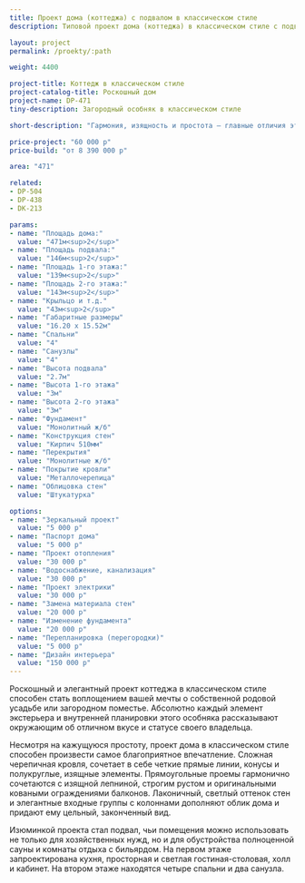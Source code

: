 ```yaml
---
title: Проект дома (коттеджа) с подвалом в классическом стиле
description: Типовой проект дома (коттеджа) в классическом стиле с подвалом, из кирпича, газобетона или пеноблоков. Площадь&#58; 471 м.кв.

layout: project
permalink: /proekty/:path

weight: 4400

project-title: Коттедж в классическом стиле
project-catalog-title: Роскошный дом
project-name: DP-471
tiny-description: Загородный особняк в классическом стиле

short-description: "Гармония, изящность и простота – главные отличия этого коттеджа в классическом стиле. Светлые оттенки стен прекрасно дополняют его образ и подчеркивают лаконичность линий. Изящная лепнина, строгий руст и украшенные тонкой ковкой перила – все это дополняет общую картину особняка. Для тех, кто хочет подчеркнуть свой статус и уровень культуры. Крестообразный план дома и весь его образ навевает мысли о чистоте и хорошем вкусе. Просторная планировка продумана до мелочей. Подвальный этаж не уступает в этом основным пространствам дома. Здесь есть бытовые и технические помещения, среди которых даже поместиться сауна с раздевалками и большая комната отдыха. А правильно подобранный дизайн камина на первом этаже создаст еще более торжественный образ всего дома."

price-project: "60 000 р"
price-build: "от 8 390 000 р"

area: "471"

related:
- DP-504
- DP-438
- DK-213

params:
- name: "Площадь дома:"
  value: "471м<sup>2</sup>"
- name: "Площадь подвала:"
  value: "146м<sup>2</sup>"
- name: "Площадь 1-го этажа:"
  value: "139м<sup>2</sup>"
- name: "Площадь 2-го этажа:"
  value: "143м<sup>2</sup>"
- name: "Крыльцо и т.д."
  value: "43м<sup>2</sup>"
- name: "Габаритные размеры"
  value: "16.20 x 15.52м"
- name: "Спальни"
  value: "4"
- name: "Санузлы"
  value: "4"
- name: "Высота подвала"
  value: "2.7м"
- name: "Высота 1-го этажа"
  value: "3м"
- name: "Высота 2-го этажа"
  value: "3м"
- name: "Фундамент"
  value: "Монолитный ж/б"
- name: "Конструкция стен"
  value: "Кирпич 510мм"
- name: "Перекрытия"
  value: "Монолитные ж/б"
- name: "Покрытие кровли"
  value: "Металлочерепица"
- name: "Облицовка стен"
  value: "Штукатурка"

options:
- name: "Зеркальный проект"
  value: "5 000 р"
- name: "Паспорт дома"
  value: "5 000 р"
- name: "Проект отопления"
  value: "30 000 р"
- name: "Водоснабжение, канализация"
  value: "30 000 р"
- name: "Проект электрики"
  value: "30 000 р"
- name: "Замена материала стен"
  value: "20 000 р"
- name: "Изменение фундамента"
  value: "20 000 р"
- name: "Перепланировка (перегородки)"
  value: "5 000 р"
- name: "Дизайн интерьера"
  value: "150 000 р"
---
```

Роскошный и элегантный проект коттеджа в классическом стиле способен стать воплощением вашей мечты о собственной родовой усадьбе или загородном поместье. Абсолютно каждый элемент экстерьера и внутренней планировки этого особняка рассказывают окружающим об отличном вкусе и статусе своего владельца.

Несмотря на кажущуюся простоту, проект дома в классическом стиле способен произвести самое благоприятное впечатление. Сложная черепичная кровля, сочетает в себе четкие прямые линии, конусы и полукруглые, изящные элементы. Прямоугольные проемы гармонично сочетаются с изящной лепниной, строгим рустом и оригинальными коваными ограждениями балконов. Лаконичный, светлый оттенок стен и элегантные входные группы с колоннами дополняют облик дома и придают ему цельный, законченный вид.

Изюминкой проекта стал подвал, чьи помещения можно использовать не только для хозяйственных нужд, но и для обустройства полноценной сауны и комнаты отдыха с бильярдом. На первом этаже запроектирована кухня, просторная и светлая гостиная-столовая, холл и кабинет. На втором этаже находятся четыре спальни и два санузла.